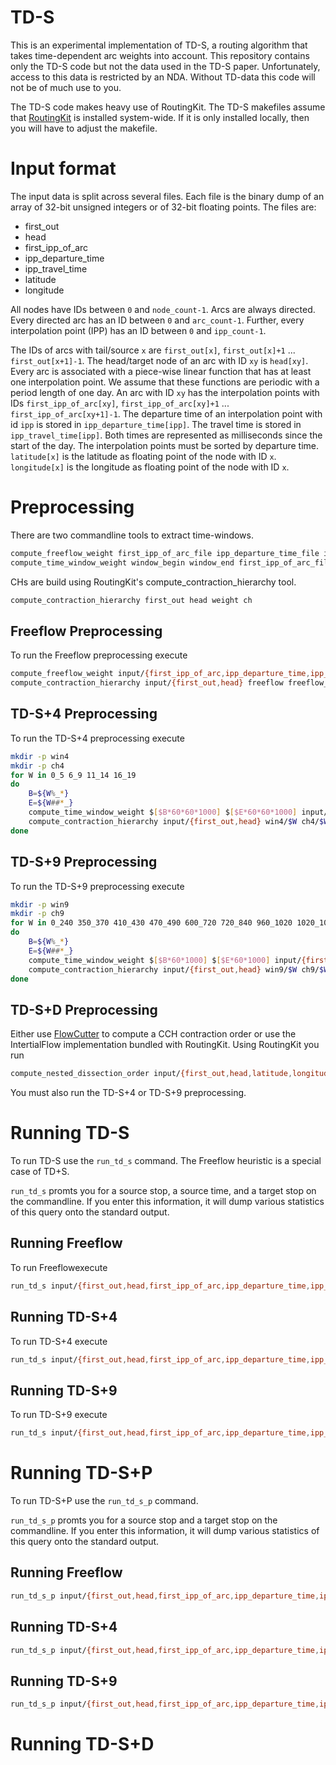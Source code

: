 # TD-S

This is an experimental implementation of TD-S, a routing algorithm that takes time-dependent arc weights into account.
This repository contains only the TD-S code but not the data used in the TD-S paper. 
Unfortunately, access to this data is restricted by an NDA.
Without TD-data this code will not be of much use to you.

The TD-S code makes heavy use of RoutingKit. The TD-S makefiles assume that [RoutingKit](https://github.com/RoutingKit/RoutingKit) is installed system-wide. If it is only installed locally, then you will have to adjust the makefile.

# Input format

The input data is split across several files. Each file is the binary dump of an array of 32-bit unsigned integers or of 32-bit floating points. The files are:

* first_out
* head
* first_ipp_of_arc
* ipp_departure_time
* ipp_travel_time
* latitude
* longitude
 
All nodes have IDs between `0` and `node_count-1`.
Arcs are always directed. 
Every directed arc has an ID between `0` and `arc_count-1`.
Further, every interpolation point (IPP) has an ID between `0` and `ipp_count-1`.

The IDs of arcs with tail/source `x` are `first_out[x]`, `first_out[x]+1` ... `first_out[x+1]-1`.
The head/target node of an arc with ID `xy` is `head[xy]`.
Every arc is associated with a piece-wise linear function that has at least one interpolation point.
We assume that these functions are periodic with a period length of one day.
An arc with ID `xy` has the interpolation points with IDs `first_ipp_of_arc[xy]`, `first_ipp_of_arc[xy]+1` ... `first_ipp_of_arc[xy+1]-1`.
The departure time of an interpolation point with id `ipp` is stored in `ipp_departure_time[ipp]`. 
The travel time is stored in `ipp_travel_time[ipp]`. 
Both times are represented as milliseconds since the start of the day.
The interpolation points must be sorted by departure time.
`latitude[x]` is the latitude as floating point of the node with ID `x`.
`longitude[x]` is the longitude as floating point of the node with ID `x`.

# Preprocessing

There are two commandline tools to extract time-windows. 

```bash
compute_freeflow_weight first_ipp_of_arc_file ipp_departure_time_file ipp_travel_time_file output_weight_file
compute_time_window_weight window_begin window_end first_ipp_of_arc_file ipp_departure_time_file ipp_travel_time_file output_weight_file
```

CHs are build using RoutingKit's compute_contraction_hierarchy tool.

```bash
compute_contraction_hierarchy first_out head weight ch
```

## Freeflow Preprocessing

To run the Freeflow preprocessing execute

```bash
compute_freeflow_weight input/{first_ipp_of_arc,ipp_departure_time,ipp_travel_time} freeflow
compute_contraction_hierarchy input/{first_out,head} freeflow freeflow_ch
```

## TD-S+4 Preprocessing

To run the TD-S+4 preprocessing execute

```bash
mkdir -p win4
mkdir -p ch4
for W in 0_5 6_9 11_14 16_19
do
	B=${W%_*}
	E=${W##*_}
	compute_time_window_weight $[$B*60*60*1000] $[$E*60*60*1000] input/{first_ipp_of_arc,ipp_departure_time,ipp_travel_time} win4/$W
	compute_contraction_hierarchy input/{first_out,head} win4/$W ch4/$W
done
```	

## TD-S+9 Preprocessing

To run the TD-S+9 preprocessing execute

```bash
mkdir -p win9
mkdir -p ch9
for W in 0_240 350_370 410_430 470_490 600_720 720_840 960_1020 1020_1080 1140_1260
do
	B=${W%_*}
	E=${W##*_}
	compute_time_window_weight $[$B*60*1000] $[$E*60*1000] input/{first_ipp_of_arc,ipp_departure_time,ipp_travel_time} win9/$W
	compute_contraction_hierarchy input/{first_out,head} win9/$W ch9/$W
done
```	

## TD-S+D Preprocessing

Either use [FlowCutter](https://github.com/ben-strasser/flow-cutter-pace16) to compute a CCH contraction order or use the IntertialFlow implementation bundled with RoutingKit. Using RoutingKit you run

```bash
compute_nested_dissection_order input/{first_out,head,latitude,longitude} cch_order
```

You must also run the TD-S+4 or TD-S+9 preprocessing.

# Running TD-S

To run TD-S use the `run_td_s` command. The Freeflow heuristic is a special case of TD+S.

`run_td_s` promts you for a source stop, a source time, and a target stop on the commandline. If you enter this information, it will dump various statistics of this query onto the standard output.

## Running Freeflow

To run Freeflowexecute

```bash
run_td_s input/{first_out,head,first_ipp_of_arc,ipp_departure_time,ipp_travel_time} freeflow_ch
```

## Running TD-S+4

To run TD-S+4 execute

```bash
run_td_s input/{first_out,head,first_ipp_of_arc,ipp_departure_time,ipp_travel_time} ch4/*
```

## Running TD-S+9

To run TD-S+9 execute

```bash
run_td_s input/{first_out,head,first_ipp_of_arc,ipp_departure_time,ipp_travel_time} ch9/*
```

# Running TD-S+P

To run TD-S+P use the `run_td_s_p` command.

`run_td_s_p` promts you for a source stop and a target stop on the commandline. If you enter this information, it will dump various statistics of this query onto the standard output.

## Running Freeflow

```bash
run_td_s_p input/{first_out,head,first_ipp_of_arc,ipp_departure_time,ipp_travel_time} freeflow_ch
```

## Running TD-S+4

```bash
run_td_s_p input/{first_out,head,first_ipp_of_arc,ipp_departure_time,ipp_travel_time} ch4/*
```

## Running TD-S+9

```bash
run_td_s_p input/{first_out,head,first_ipp_of_arc,ipp_departure_time,ipp_travel_time} ch9/*
```

# Running TD-S+D

